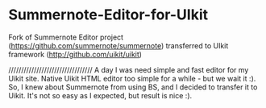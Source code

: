 # Summernote-Editor-for-UIkit
Fork of Summernote Editor project (https://github.com/summernote/summernote) transferred to UIkit framework (http://github.com/uikit/uikit)

/////////////////////////////////
A day I was need simple and fast editor for my Uikit site. Native Uikit HTML editor too simple for a while - but we wait it :). 
So, I knew about Summernote from using BS, and I decided to transfer it to Uikit. It's not so easy as I expected, but result is nice :).
